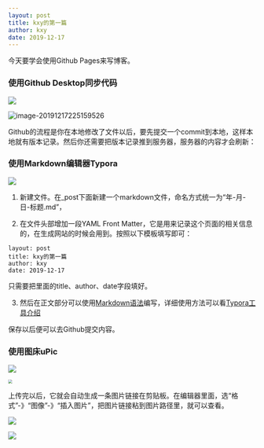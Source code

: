 ```yaml
---
layout: post
title: kxy的第一篇
author: kxy
date: 2019-12-17
---
```




今天要学会使用Github Pages来写博客。



### 使用Github Desktop同步代码

![](https://pic.lucki.cn/uPic/PwSFZo.png)



![image-20191217225159526](https://pic.lucki.cn/uPic/r1dG9J.png)

Github的流程是你在本地修改了文件以后，要先提交一个commit到本地，这样本地就有版本记录。然后你还需要把版本记录推到服务器，服务器的内容才会刷新：





### 使用Markdown编辑器Typora

![](https://pic.lucki.cn/uPic/mEh4Ac.png)

1. 新建文件。在_post下面新建一个markdown文件，命名方式统一为“年-月-日-标题.md”，

2. 在文件头部增加一段YAML Front Matter，它是用来记录这个页面的相关信息的，在生成网站的时候会用到。按照以下模板填写即可：

```
layout: post
title: kxy的第一篇
author: kxy
date: 2019-12-17
```

只需要把里面的title、author、date字段填好。

3. 然后在正文部分可以使用[Markdown语法](https://www.jianshu.com/p/b30955885e6d)编写，详细使用方法可以看[Typora工具介绍](https://sspai.com/post/54912)



保存以后便可以去Github提交内容。



### 使用图床uPic

![](https://pic.lucki.cn/uPic/GKTvPz.png)

<img src="https://pic.lucki.cn/uPic/SsDhEB.png" style="zoom:50%;" />

上传完以后，它就会自动生成一条图片链接在剪贴板。在编辑器里面，选“格式”-》“图像”-》“插入图片”，把图片链接粘到图片路径里，就可以查看。

![](https://pic.lucki.cn/uPic/60n6j0.png)



![](https://pic.lucki.cn/uPic/0jfpNn.png)

